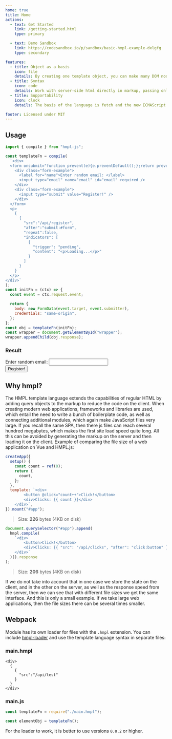 ```yaml
---
home: true
title: Home
actions:
  - text: Get Started
    link: /getting-started.html
    type: primary

  - text: Demo Sandbox
    link: https://codesandbox.io/p/sandbox/basic-hmpl-example-dxlgfg
    type: secondary

features:
  - title: Object as a basis
    icon: file
    details: By creating one template object, you can make many DOM nodes that display server-side HTML
  - title: Syntax
    icon: code
    details: Work with server-side html directly in markup, passing only the object
  - title: Supportability
    icon: clock
    details: The basis of the language is fetch and the new ECMAScript and Web APIs features that come with it

footer: Licensed under MIT
---
```


## Usage

```javascript
import { compile } from "hmpl-js";

const templateFn = compile(
  `<div>
  <form onsubmit="function prevent(e){e.preventDefault();};return prevent(event);" id="form">
    <div class="form-example">
      <label for="name">Enter random email: </label>
      <input type="email" name="email" id="email" required />
    </div>
    <div class="form-example">
      <input type="submit" value="Register!" />
    </div>
  </form>
  <p>
    {
      {
        "src":"/api/register",
        "after":"submit:#form",
        "repeat":false,
        "indicators": [
          {
            "trigger": "pending",
            "content": "<p>Loading...</p>"
          }
        ]
      }
    }
  </p>
</div>`
);
const initFn = (ctx) => {
  const event = ctx.request.event;

  return {
    body: new FormData(event.target, event.submitter),
    credentials: "same-origin",
  };
};
const obj = templateFn(initFn);
const wrapper = document.getElementById("wrapper");
wrapper.appendChild(obj.response);
```

### Result

<div id="wrapper">
  <div>
    <div>
      <form @submit.prevent="switchComponent" id="form">
        <div class="form-example">
          <label for="name">Enter random email: </label>
          <input v-model="email" type="email" name="email" id="email" required />
        </div>
        <div class="form-example">
          <input type="submit" value="Register!" />
        </div>
      </form>
      <p><component :is="currentComponent"></component></p>
    </div>
  </div>
</div>

<script setup>
  import { createCommentVNode, h, ref } from 'vue'
  let id = ref(0);
  const email = ref("")
  const els = [createCommentVNode("hmpl0"), h("div", "Loading...")];
  const Comment = (_, ctx) => els[0];
  const Loading = (_, ctx) => els[1];
  const currentComponent = ref(Comment)
  const switchComponent = () => {
    const isComment = currentComponent.value === Comment;
    if(isComment){
      currentComponent.value = Loading;
      setTimeout(()=>{
        currentComponent.value = h("span", `Email ${email.value} successfully registered!`);
        email.value = "";
      }, 300);
    }
  }
</script>

## Why hmpl?

The HMPL template language extends the capabilities of regular HTML by adding query objects to the markup to reduce the code on the client. When creating modern web applications, frameworks and libraries are used, which entail the need to write a bunch of boilerplate code, as well as connecting additional modules, which again make JavaScript files very large. If you recall the same SPA, then there js files can reach several hundred megabytes, which makes the first site load speed quite long. All this can be avoided by generating the markup on the server and then loading it on the client. Example of comparing the file size of a web application on Vue and HMPL.js:

```javascript
createApp({
  setup() {
    const count = ref(0);
    return {
      count,
    };
  },
  template: `<div>
        <button @click="count++">Click!</button>
        <div>Clicks: {{ count }}</div>
    </div>`,
}).mount("#app");
```

> Size: **226** bytes (4KB on disk)

```javascript
document.querySelector("#app").append(
  hmpl.compile(
    `<div>
        <button>Click!</button>
        <div>Clicks: {{ "src": "/api/clicks", "after": "click:button" }}</div>
    </div>`
  )().response
);
```

> Size: **206** bytes (4KB on disk)

If we do not take into account that in one case we store the state on the client, and in the other on the server, as well as the response speed from the server, then we can see that with different file sizes we get the same interface. And this is only a small example. If we take large web applications, then the file sizes there can be several times smaller.

## Webpack

Module has its own loader for files with the `.hmpl` extension. You can include [hmpl-loader](https://www.npmjs.com/package/hmpl-loader) and use the template language syntax in separate files:

### main.hmpl

```hmpl
<div>
  {
    {
      "src":"/api/test"
    }
  }
</div>
```

### main.js

```javascript
const templateFn = require("./main.hmpl");

const elementObj = templateFn();
```

For the loader to work, it is better to use versions `0.0.2` or higher.
